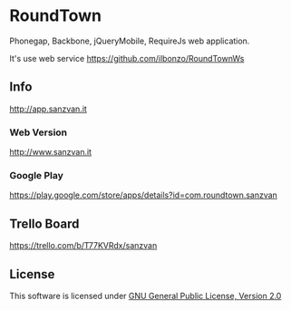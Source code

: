 RoundTown
=========

Phonegap, Backbone, jQueryMobile, RequireJs web application. 

It's use web service https://github.com/ilbonzo/RoundTownWs

Info
--------------------

http://app.sanzvan.it

### Web Version 
http://www.sanzvan.it


### Google Play 
https://play.google.com/store/apps/details?id=com.roundtown.sanzvan

Trello Board
------------

https://trello.com/b/T77KVRdx/sanzvan


License
------------
This software is licensed under [GNU General Public License, Version 2.0](http://www.gnu.org/licenses/gpl-2.0.html)
